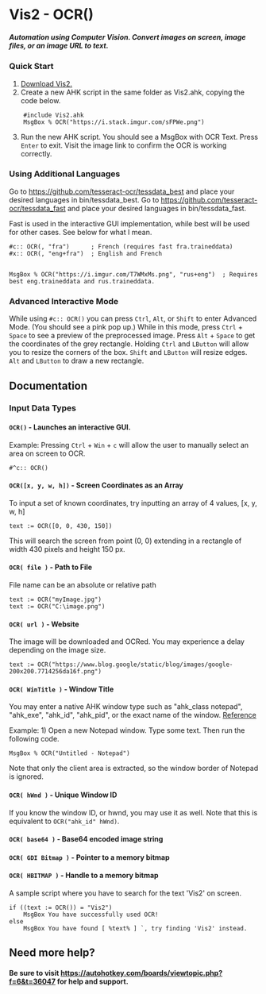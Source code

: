 # Vis2 - OCR()
##### Automation using Computer Vision. Convert images on screen, image files, or an image URL to text. 

### Quick Start
1. [Download Vis2.](https://github.com/iseahound/Vis2/archive/master.zip)
2. Create a new AHK script in the same folder as Vis2.ahk, copying the code below.

```
    #include Vis2.ahk
    MsgBox % OCR("https://i.stack.imgur.com/sFPWe.png")
```
    
3. Run the new AHK script. You should see a MsgBox with OCR Text. Press ```Enter``` to exit. Visit the image link to confirm the OCR is working correctly. 

### Using Additional Languages
Go to https://github.com/tesseract-ocr/tessdata_best and place your desired languages in bin/tessdata_best. 
Go to https://github.com/tesseract-ocr/tessdata_fast and place your desired languages in bin/tessdata_fast. 

Fast is used in the interactive GUI implementation, while best will be used for other cases. See below for what I mean. 


    #c:: OCR(, "fra")      ; French (requires fast fra.traineddata)
    #x:: OCR(, "eng+fra")  ; English and French


    MsgBox % OCR("https://i.imgur.com/T7WMxMs.png", "rus+eng")  ; Requires best eng.traineddata and rus.traineddata. 

### Advanced Interactive Mode
While using ```#c:: OCR()``` you can press ```Ctrl```, ```Alt```, or ```Shift``` to enter Advanced Mode. (You should see a pink pop up.) While in this mode, press ```Ctrl``` + ```Space``` to see a preview of the preprocessed image. Press ```Alt``` + ```Space``` to get the coordinates of the grey rectangle. Holding ```Ctrl``` and ```LButton``` will allow you to resize the corners of the box. ```Shift``` and ```LButton``` will resize edges. ```Alt``` and ```LButton``` to draw a new rectangle. 

## Documentation
### Input Data Types
#### ```OCR()``` - Launches an interactive GUI. 
Example: Pressing ```Ctrl``` + ```Win``` + ```c``` will allow the user to manually select an area on screen to OCR. 

    #^c:: OCR()

#### ```OCR([x, y, w, h])``` - Screen Coordinates as an Array
To input a set of known coordinates, try inputting an array of 4 values, [x, y, w, h]

    text := OCR([0, 0, 430, 150])

This will search the screen from point (0, 0) extending in a rectangle of width 430 pixels and height 150 px. 

#### ```OCR( file )``` - Path to File
File name can be an absolute or relative path

    text := OCR("myImage.jpg")
    text := OCR("C:\image.png")
    
#### ```OCR( url )``` - Website
The image will be downloaded and OCRed. You may experience a delay depending on the image size. 

    text := OCR("https://www.blog.google/static/blog/images/google-200x200.7714256da16f.png")

#### ```OCR( WinTitle )``` - Window Title
You may enter a native AHK window type such as "ahk_class notepad", "ahk_exe", "ahk_id", "ahk_pid", or the exact name of the window. [Reference](https://autohotkey.com/docs/misc/WinTitle.htm)

Example: 1) Open a new Notepad window. Type some text. Then run the following code. 

    MsgBox % OCR("Untitled - Notepad")
    
Note that only the client area is extracted, so the window border of Notepad is ignored. 

#### ```OCR( hWnd )``` - Unique Window ID
If you know the window ID, or hwnd, you may use it as well. Note that this is equivalent to ```OCR("ahk_id" hWnd)```. 

#### ```OCR( base64 )``` - Base64 encoded image string
#### ```OCR( GDI Bitmap )``` - Pointer to a memory bitmap
#### ```OCR( HBITMAP )``` - Handle to a memory bitmap

A sample script where you have to search for the text 'Vis2' on screen. 

    if ((text := OCR()) = "Vis2")
        MsgBox You have successfully used OCR!
    else
        MsgBox You have found [ %text% ] `, try finding 'Vis2' instead. 

## Need more help?
#### Be sure to visit https://autohotkey.com/boards/viewtopic.php?f=6&t=36047 for help and support. 
